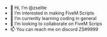 - 👋 Hi, I’m @zselite
- 👀 I’m interested in making FiveM Scripts
- 🌱 I’m currently learning coding in general
- 💞️ I’m looking to collaborate on FiveM Scrips
- 📫 You can reach me on discord ZS#9999

<!---
zselite/zselite is a ✨ special ✨ repository because its `README.md` (this file) appears on your GitHub profile.
You can click the Preview link to take a look at your changes.
--->

